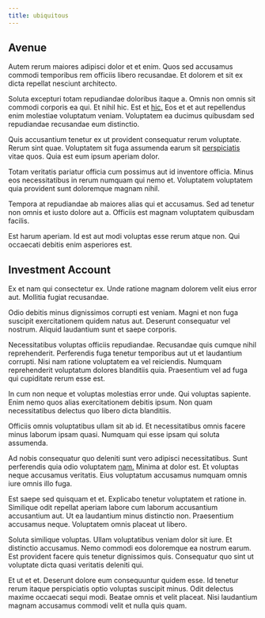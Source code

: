 ```yaml
---
title: ubiquitous
---
```


## Avenue

Autem rerum maiores adipisci dolor et et enim. Quos sed accusamus commodi temporibus rem officiis libero recusandae. Et dolorem et sit ex dicta repellat nesciunt architecto.

Soluta excepturi totam repudiandae doloribus itaque a. Omnis non omnis sit commodi corporis ea qui. Et nihil hic. Est et [hic.](/facere/temporibus/consequatur/qui/cuban_peso_rustic_program.md) Eos et et aut repellendus enim molestiae voluptatum veniam. Voluptatem ea ducimus quibusdam sed repudiandae recusandae eum distinctio.

Quis accusantium tenetur ex ut provident consequatur rerum voluptate. Rerum sint quae. Voluptatem sit fuga assumenda earum sit [perspiciatis](/facere/adipisci/molestiae/consequatur/empower_invoice.md) vitae quos. Quia est eum ipsum aperiam dolor.

Totam veritatis pariatur officia cum possimus aut id inventore officia. Minus eos necessitatibus in rerum numquam qui nemo et. Voluptatem voluptatem quia provident sunt doloremque magnam nihil.

Tempora at repudiandae ab maiores alias qui et accusamus. Sed ad tenetur non omnis et iusto dolore aut a. Officiis est magnam voluptatem quibusdam facilis.

Est harum aperiam. Id est aut modi voluptas esse rerum atque non. Qui occaecati debitis enim asperiores est.

## Investment Account

Ex et nam qui consectetur ex. Unde ratione magnam dolorem velit eius error aut. Mollitia fugiat recusandae.

Odio debitis minus dignissimos corrupti est veniam. Magni et non fuga suscipit exercitationem quidem natus aut. Deserunt consequatur vel nostrum. Aliquid laudantium sunt et saepe corporis.

Necessitatibus voluptas officiis repudiandae. Recusandae quis cumque nihil reprehenderit. Perferendis fuga tenetur temporibus aut ut et laudantium corrupti. Nisi nam ratione voluptatem ea vel reiciendis. Numquam reprehenderit voluptatum dolores blanditiis quia. Praesentium vel ad fuga qui cupiditate rerum esse est.

In cum non neque et voluptas molestias error unde. Qui voluptas sapiente. Enim nemo quos alias exercitationem debitis ipsum. Non quam necessitatibus delectus quo libero dicta blanditiis.

Officiis omnis voluptatibus ullam sit ab id. Et necessitatibus omnis facere minus laborum ipsam quasi. Numquam qui esse ipsam qui soluta assumenda.

Ad nobis consequatur quo deleniti sunt vero adipisci necessitatibus. Sunt perferendis quia odio voluptatem [nam.](/consequatur/ipsam/circuit_rubber.md) Minima at dolor est. Et voluptas neque accusamus veritatis. Eius voluptatum accusamus numquam omnis iure omnis illo fuga.

Est saepe sed quisquam et et. Explicabo tenetur voluptatem et ratione in. Similique odit repellat aperiam labore cum laborum accusantium accusantium aut. Ut ea laudantium minus distinctio non. Praesentium accusamus neque. Voluptatem omnis placeat ut libero.

Soluta similique voluptas. Ullam voluptatibus veniam dolor sit iure. Et distinctio accusamus. Nemo commodi eos doloremque ea nostrum earum. Est provident facere quis tenetur dignissimos quis. Consequatur quo sint ut voluptate dicta quasi veritatis deleniti qui.

Et ut et et. Deserunt dolore eum consequuntur quidem esse. Id tenetur rerum itaque perspiciatis optio voluptas suscipit minus. Odit delectus maxime occaecati sequi modi. Beatae omnis et velit placeat. Nisi laudantium magnam accusamus commodi velit et nulla quis quam.
